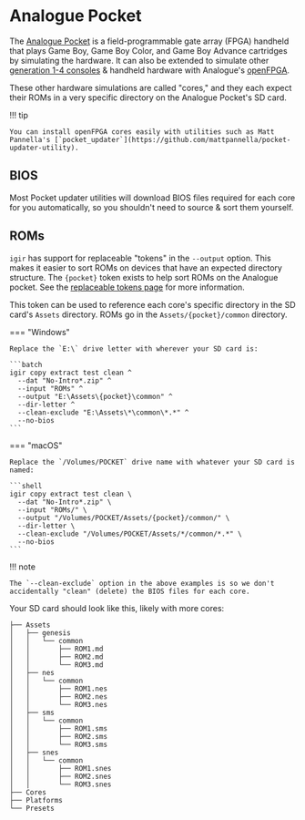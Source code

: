 # Analogue Pocket

The [Analogue Pocket](https://www.analogue.co/pocket) is a field-programmable gate array (FPGA) handheld that plays Game Boy, Game Boy Color, and Game Boy Advance cartridges by simulating the hardware. It can also be extended to simulate other [generation 1-4 consoles](https://en.wikipedia.org/wiki/Home_video_game_console_generations) & handheld hardware with Analogue's [openFPGA](https://www.analogue.co/developer).

These other hardware simulations are called "cores," and they each expect their ROMs in a very specific directory on the Analogue Pocket's SD card.

!!! tip

    You can install openFPGA cores easily with utilities such as Matt Pannella's [`pocket_updater`](https://github.com/mattpannella/pocket-updater-utility).

## BIOS

Most Pocket updater utilities will download BIOS files required for each core for you automatically, so you shouldn't need to source & sort them yourself.

## ROMs

`igir` has support for replaceable "tokens" in the `--output` option. This makes it easier to sort ROMs on devices that have an expected directory structure. The `{pocket}` token exists to help sort ROMs on the Analogue pocket. See the [replaceable tokens page](../../tokens.md) for more information.

This token can be used to reference each core's specific directory in the SD card's `Assets` directory. ROMs go in the `Assets/{pocket}/common` directory.

=== "Windows"

    Replace the `E:\` drive letter with wherever your SD card is:

    ```batch
    igir copy extract test clean ^
      --dat "No-Intro*.zip" ^
      --input "ROMs" ^
      --output "E:\Assets\{pocket}\common" ^
      --dir-letter ^
      --clean-exclude "E:\Assets\*\common\*.*" ^
      --no-bios
    ```

=== "macOS"

    Replace the `/Volumes/POCKET` drive name with whatever your SD card is named:

    ```shell
    igir copy extract test clean \
      --dat "No-Intro*.zip" \
      --input "ROMs/" \
      --output "/Volumes/POCKET/Assets/{pocket}/common/" \
      --dir-letter \
      --clean-exclude "/Volumes/POCKET/Assets/*/common/*.*" \
      --no-bios
    ```

!!! note

    The `--clean-exclude` option in the above examples is so we don't accidentally "clean" (delete) the BIOS files for each core.

Your SD card should look like this, likely with more cores:

```text
├── Assets
│   ├── genesis
│   │   └── common
│   │       ├── ROM1.md
│   │       ├── ROM2.md
│   │       └── ROM3.md
│   ├── nes
│   │   └── common
│   │       ├── ROM1.nes
│   │       ├── ROM2.nes
│   │       └── ROM3.nes
│   ├── sms
│   │   └── common
│   │       ├── ROM1.sms
│   │       ├── ROM2.sms
│   │       └── ROM3.sms
│   ├── snes
│   │   └── common
│   │       ├── ROM1.snes
│   │       ├── ROM2.snes
│   │       └── ROM3.snes
├── Cores
├── Platforms
└── Presets
```
